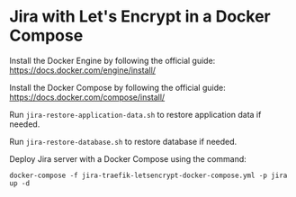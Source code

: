 # Jira with Let's Encrypt in a Docker Compose

Install the Docker Engine by following the official guide: https://docs.docker.com/engine/install/

Install the Docker Compose by following the official guide: https://docs.docker.com/compose/install/

Run `jira-restore-application-data.sh` to restore application data if needed.

Run `jira-restore-database.sh` to restore database if needed.

Deploy Jira server with a Docker Compose using the command:

`docker-compose -f jira-traefik-letsencrypt-docker-compose.yml -p jira up -d`
